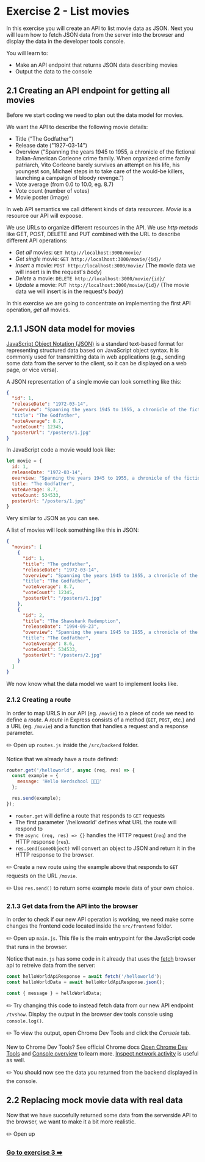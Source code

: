 # Exercise 2 - List movies

In this exercise you will create an API to list movie data as JSON. Next you will learn how to fetch JSON data from the server into the browser and display the data in the developer tools console.

You will learn to:

- Make an API endpoint that returns JSON data describing movies
- Output the data to the console

## 2.1 Creating an API endpoint for getting all movies

Before we start coding we need to plan out the data model for movies.

We want the API to describe the following movie details:

- Title ("The Godfather")
- Release date ("1927-03-14")
- Overview ("Spanning the years 1945 to 1955, a chronicle of the fictional Italian-American Corleone crime family. When organized crime family patriarch, Vito Corleone barely survives an attempt on his life, his youngest son, Michael steps in to take care of the would-be killers, launching a campaign of bloody revenge.")
- Vote average (from 0.0 to 10.0, eg. 8.7)
- Vote count (number of votes)
- Movie poster (image)

In web API semantics we call different kinds of data _resources_. _Movie_ is a resource our API will expoose.

We use URLs to organize different resources in the API. We use _http metods_ like GET, POST, DELETE and PUT combined with the URL to describe different API operations:

- _Get all_ movies: `GET http://localhost:3000/movie/`
- _Get single_ movie: `GET http://localhost:3000/movie/{id}/`
- _Insert_ a movie: `POST http://localhost:3000/movie/` (The movie data we will insert is in the request's _body_)
- _Delete_ a movie: `DELETE http://localhost:3000/movie/{id}/`
- _Update_ a movie: `PUT http://localhost:3000/movie/{id}/` (The movie data we will insert is in the request's _body_)

In this exercise we are going to concentrate on implementing the first API operation, _get all_ movies.

## 2.1.1 JSON data model for movies

[JavaScript Object Notation (JSON)](https://developer.mozilla.org/en-US/docs/Learn/JavaScript/Objects/JSON) is a standard text-based format for representing structured data based on JavaScript object syntax. It is commonly used for transmitting data in web applications (e.g., sending some data from the server to the client, so it can be displayed on a web page, or vice versa).

A JSON representation of a single movie can look something like this:

```json
{
  "id": 1,
  "releaseDate": "1972-03-14",
  "overview": "Spanning the years 1945 to 1955, a chronicle of the fictional Italian-American Corleone crime family. When organized crime family patriarch, Vito Corleone barely survives an attempt on his life, his youngest son, Michael steps in to take care of the would-be killers, launching a campaign of bloody revenge."
  "title": "The Godfather",
  "voteAverage": 8.7,
  "voteCount": 12345,
  "posterUrl": "/posters/1.jpg"
}
```

In JavaScript code a movie would look like:

```JavaScript
let movie = {
  id: 1,
  releaseDate: "1972-03-14",
  overview: "Spanning the years 1945 to 1955, a chronicle of the fictional Italian-American Corleone crime family. When organized crime family patriarch, Vito Corleone barely survives an attempt on his life, his youngest son, Michael steps in to take care of the would-be killers, launching a campaign of bloody revenge."
  title: "The Godfather",
  voteAverage: 8.7,
  voteCount: 534533,
  posterUrl: "/posters/1.jpg"
}
```

Very similar to JSON as you can see.

A list of movies will look something like this in JSON:

```json
{
  "movies": [
    {
      "id": 1,
      "title": "The godfather",
      "releaseDate": "1972-03-14",
      "overview": "Spanning the years 1945 to 1955, a chronicle of the fictional Italian-American Corleone crime family. When organized crime family patriarch, Vito Corleone barely survives an attempt on his life, his youngest son, Michael steps in to take care of the would-be killers, launching a campaign of bloody revenge."
      "title": "The Godfather",
      "voteAverage": 8.7,
      "voteCount": 12345,
      "posterUrl": "/posters/1.jpg"
    },
    {
      "id": 2,
      "title": "The Shawshank Redemption",
      "releaseDate": "1994-09-23",
      "overview": "Spanning the years 1945 to 1955, a chronicle of the fictional Italian-American Corleone crime family. When organized crime family patriarch, Vito Corleone barely survives an attempt on his life, his youngest son, Michael steps in to take care of the would-be killers, launching a campaign of bloody revenge."
      "title": "The Godfather",
      "voteAverage": 8.6,
      "voteCount": 534533,
      "posterUrl": "/posters/2.jpg"
    }
  ]
}
```

We now know what the data model we want to implement looks like.

### 2.1.2 Creating a route

In order to map URLS in our API (eg. `/movie`) to a piece of code we need to define a _route_. A _route_ in Express consists of a method (`GET`, `POST`, etc.) and a URL (eg. `/movie`) and a function that handles a request and a response parameter. 

:pencil2: Open up `routes.js` inside the `/src/backend` folder.

Notice that we already have a route defined:

```javascript
router.get('/helloworld', async (req, res) => {
  const example = {
    message: 'Hello Nerdschool 🎉🎉🎉'
  };

  res.send(example);
});
```

- `router.get` will define a route that responds to `GET` requests
- The first parameter '/helloworld' defines what URL the route will respond to
- the `async (req, res) => {}` handles the HTTP request (`req`) and the HTTP response (`res`). 
- `res.send(someObject)` will convert an object to JSON and return it in the HTTP response to the browser.

:pencil2: Create a new route using the example above that responds to `GET` requests on the URL `/movie`.

:pencil2: Use `res.send()` to return some example movie data of your own choice.

### 2.1.3 Get data from the API into the browser

In order to check if our new API operation is working, we need make some changes the frontend code located inside the `src/frontend` folder.

:pencil2: Open up `main.js`. This file is the main entrypoint for the JavaScript code that runs in the browser.

Notice that `main.js` has some code in it already that uses the [fetch]() browser api to retreive data from the server:

```javascript
const helloWorldApiResponse = await fetch('/helloworld');
const helloWorldData = await helloWorldApiResponse.json();

const { message } = helloWorldData;
```

:pencil2: Try changing this code to instead fetch data from our new API endpoint `/tvshow`. Display the output in the browser dev tools console using `console.log()`.

:pencil2: To view the output, open Chrome Dev Tools and click the _Console_ tab.

New to Chrome Dev Tools? See official Chrome docs [Open Chrome Dev Tools](https://developer.chrome.com/docs/devtools/open/) and [Console overview](https://developer.chrome.com/docs/devtools/console/) to learn more. [Inspect network activity](https://developer.chrome.com/docs/devtools/network/) is useful as well.

:pencil2: You should now see the data you returned from the backend displayed in the console.

## 2.2 Replacing mock movie data with real data

Now that we have succefully returned some data from the serverside API to the browser, we want to make it a bit more realistic.

:pencil2: Open up 

### [Go to exercise 3 :arrow_right:](../exercise-3/README.md)